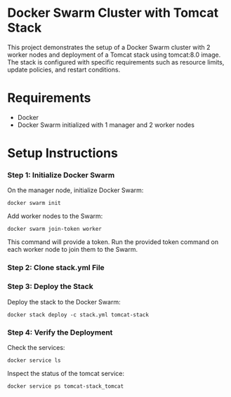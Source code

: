 # Docker Swarm Cluster with Tomcat Stack
This project demonstrates the setup of a Docker Swarm cluster with 2 worker nodes and deployment of a Tomcat stack using tomcat:8.0 image. The stack is configured with specific requirements such as resource limits, update policies, and restart conditions.

# Requirements
* Docker
* Docker Swarm initialized with 1 manager and 2 worker nodes

# Setup Instructions
### Step 1: Initialize Docker Swarm
On the manager node, initialize Docker Swarm:
```
docker swarm init
```
Add worker nodes to the Swarm:

```
docker swarm join-token worker
```

This command will provide a token. Run the provided token command on each worker node to join them to the Swarm.

### Step 2: Clone stack.yml File

### Step 3: Deploy the Stack
Deploy the stack to the Docker Swarm:
```
docker stack deploy -c stack.yml tomcat-stack
```

### Step 4: Verify the Deployment
Check the services:
```
docker service ls
```

Inspect the status of the tomcat service:
```
docker service ps tomcat-stack_tomcat
```